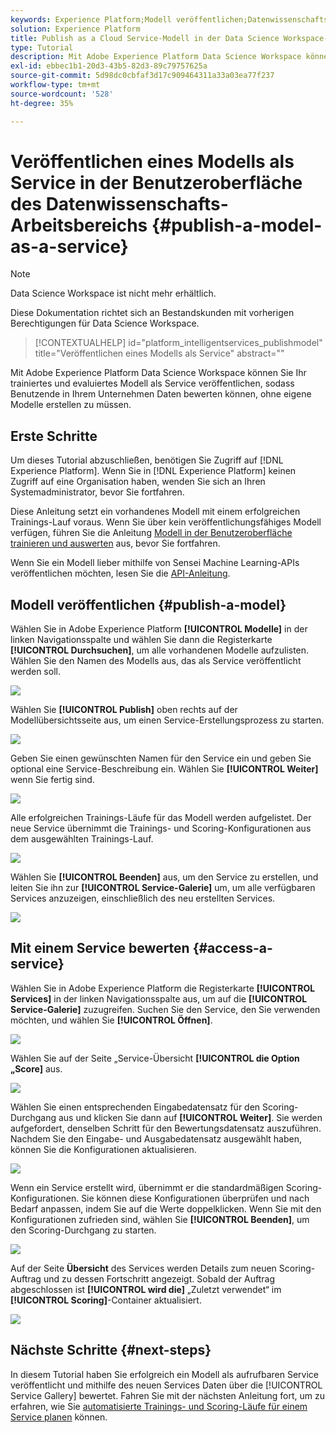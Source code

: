 ```yaml
---
keywords: Experience Platform;Modell veröffentlichen;Datenwissenschafts-Workspace;beliebte Themen;Bewerten eines Services
solution: Experience Platform
title: Publish as a Cloud Service-Modell in der Data Science Workspace-Benutzeroberfläche
type: Tutorial
description: Mit Adobe Experience Platform Data Science Workspace können Sie Ihr trainiertes und evaluiertes Modell als Service veröffentlichen, sodass Benutzende in Ihrem Unternehmen Daten bewerten können, ohne eigene Modelle erstellen zu müssen.
exl-id: ebbec1b1-20d3-43b5-82d3-89c79757625a
source-git-commit: 5d98dc0cbfaf3d17c909464311a33a03ea77f237
workflow-type: tm+mt
source-wordcount: '528'
ht-degree: 35%

---
```


# Veröffentlichen eines Modells als Service in der Benutzeroberfläche des Datenwissenschafts-Arbeitsbereichs {#publish-a-model-as-a-service}

>[!NOTE]
>
>Data Science Workspace ist nicht mehr erhältlich.
>
>Diese Dokumentation richtet sich an Bestandskunden mit vorherigen Berechtigungen für Data Science Workspace.

>[!CONTEXTUALHELP]
>id="platform_intelligentservices_publishmodel"
>title="Veröffentlichen eines Modells als Service"
>abstract=""

Mit Adobe Experience Platform Data Science Workspace können Sie Ihr trainiertes und evaluiertes Modell als Service veröffentlichen, sodass Benutzende in Ihrem Unternehmen Daten bewerten können, ohne eigene Modelle erstellen zu müssen.

## Erste Schritte

Um dieses Tutorial abzuschließen, benötigen Sie Zugriff auf [!DNL Experience Platform]. Wenn Sie in [!DNL Experience Platform] keinen Zugriff auf eine Organisation haben, wenden Sie sich an Ihren Systemadministrator, bevor Sie fortfahren.

Diese Anleitung setzt ein vorhandenes Modell mit einem erfolgreichen Trainings-Lauf voraus. Wenn Sie über kein veröffentlichungsfähiges Modell verfügen, führen Sie die Anleitung [Modell in der Benutzeroberfläche trainieren und auswerten](./train-evaluate-model-ui.md) aus, bevor Sie fortfahren.

Wenn Sie ein Modell lieber mithilfe von Sensei Machine Learning-APIs veröffentlichen möchten, lesen Sie die [API-Anleitung](./publish-model-service-api.md).

## Modell veröffentlichen {#publish-a-model}

Wählen Sie in Adobe Experience Platform **[!UICONTROL Modelle]** in der linken Navigationsspalte und wählen Sie dann die Registerkarte **[!UICONTROL Durchsuchen]**, um alle vorhandenen Modelle aufzulisten. Wählen Sie den Namen des Modells aus, das als Service veröffentlicht werden soll.

![](../images/models-recipes/publish-model/browse_model.png)

Wählen Sie **[!UICONTROL Publish]** oben rechts auf der Modellübersichtsseite aus, um einen Service-Erstellungsprozess zu starten.

![](../images/models-recipes/publish-model/view_training.png)

Geben Sie einen gewünschten Namen für den Service ein und geben Sie optional eine Service-Beschreibung ein. Wählen Sie **[!UICONTROL Weiter]** wenn Sie fertig sind.

![](../images/models-recipes/publish-model/configure_training.png)

Alle erfolgreichen Trainings-Läufe für das Modell werden aufgelistet. Der neue Service übernimmt die Trainings- und Scoring-Konfigurationen aus dem ausgewählten Trainings-Lauf.

![](../images/models-recipes/publish-model/select_training_run.png)

Wählen Sie **[!UICONTROL Beenden]** aus, um den Service zu erstellen, und leiten Sie ihn zur **[!UICONTROL Service-Galerie]** um, um alle verfügbaren Services anzuzeigen, einschließlich des neu erstellten Services.

![](../images/models-recipes/publish-model/service_gallery.png)

## Mit einem Service bewerten {#access-a-service}

Wählen Sie in Adobe Experience Platform die Registerkarte **[!UICONTROL Services]** in der linken Navigationsspalte aus, um auf die **[!UICONTROL Service-Galerie]** zuzugreifen. Suchen Sie den Service, den Sie verwenden möchten, und wählen Sie **[!UICONTROL Öffnen]**.

![](../images/models-recipes/publish-model/open_service.png)

Wählen Sie auf der Seite „Service-Übersicht **[!UICONTROL die Option „Score]** aus.

![](../images/models-recipes/publish-model/score_service.png)

Wählen Sie einen entsprechenden Eingabedatensatz für den Scoring-Durchgang aus und klicken Sie dann auf **[!UICONTROL Weiter]**. Sie werden aufgefordert, denselben Schritt für den Bewertungsdatensatz auszuführen. Nachdem Sie den Eingabe- und Ausgabedatensatz ausgewählt haben, können Sie die Konfigurationen aktualisieren.

![](../images/models-recipes/publish-model/select_datasets.png)

Wenn ein Service erstellt wird, übernimmt er die standardmäßigen Scoring-Konfigurationen. Sie können diese Konfigurationen überprüfen und nach Bedarf anpassen, indem Sie auf die Werte doppelklicken. Wenn Sie mit den Konfigurationen zufrieden sind, wählen Sie **[!UICONTROL Beenden]**, um den Scoring-Durchgang zu starten.

![](../images/models-recipes/publish-model/scoring_configs.png)

Auf der Seite **Übersicht** des Services werden Details zum neuen Scoring-Auftrag und zu dessen Fortschritt angezeigt. Sobald der Auftrag abgeschlossen ist **[!UICONTROL wird die]** „Zuletzt verwendet“ im **[!UICONTROL Scoring]**-Container aktualisiert.

![](../images/models-recipes/publish-model/pending_scoring.png)

## Nächste Schritte {#next-steps}

In diesem Tutorial haben Sie erfolgreich ein Modell als aufrufbaren Service veröffentlicht und mithilfe des neuen Services Daten über die [!UICONTROL Service Gallery] bewertet. Fahren Sie mit der nächsten Anleitung fort, um zu erfahren, wie Sie [automatisierte Trainings- und Scoring-Läufe für einem Service planen](./schedule-models-ui.md) können.
